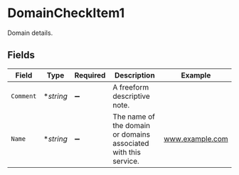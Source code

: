 # DomainCheckItem1

Domain details.


## Fields

| Field                                                           | Type                                                            | Required                                                        | Description                                                     | Example                                                         |
| --------------------------------------------------------------- | --------------------------------------------------------------- | --------------------------------------------------------------- | --------------------------------------------------------------- | --------------------------------------------------------------- |
| `Comment`                                                       | **string*                                                       | :heavy_minus_sign:                                              | A freeform descriptive note.                                    |                                                                 |
| `Name`                                                          | **string*                                                       | :heavy_minus_sign:                                              | The name of the domain or domains associated with this service. | www.example.com                                                 |